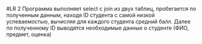 #LR 2
Программа выполняет select с join из двух таблиц, пробегается по полученным данным, находя ID студента с самой низкой успеваемостью, вычисляя для каждого студента средний балл. Далее по полученному ID выводятся необходимые данные о студенте (ФИО, предмет, оценка)
